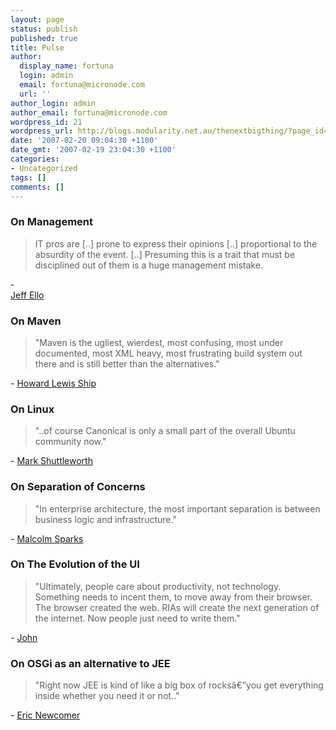 ```yaml
---
layout: page
status: publish
published: true
title: Pulse
author:
  display_name: fortuna
  login: admin
  email: fortuna@micronode.com
  url: ''
author_login: admin
author_email: fortuna@micronode.com
wordpress_id: 21
wordpress_url: http://blogs.modularity.net.au/thenextbigthing/?page_id=21
date: '2007-02-20 09:04:30 +1100'
date_gmt: '2007-02-19 23:04:30 +1100'
categories:
- Uncategorized
tags: []
comments: []
---
```

<h3>On Management</h3>
<blockquote><p>
IT pros are [..] prone to express their opinions [..] proportional to the absurdity of the event. [..] Presuming this is a trait that must be disciplined out of them is a huge management mistake.
</p></blockquote>
<p>-<br />
<a href="http://www.computerworld.com/s/article/9137708/Opinion_The_unspoken_truth_about_managing_geeks?source=rss_news">Jeff Ello</a></p>
<h3>On Maven</h3>
<blockquote><p>"Maven is the ugliest, wierdest, most confusing, most under documented, most XML heavy, most frustrating build system out there and is still better than the alternatives."</p></blockquote>
<p> - <a href="http://www.theserverside.com/news/thread.tss?thread_id=44285#227686">Howard Lewis Ship</a></p>
<h3>On Linux</h3>
<blockquote><p>"..of course Canonical is only a small part of the overall Ubuntu community now."</p></blockquote>
<p> - <a href="http://distrocenter.linux.com/article.pl?sid=07/02/09/201256">Mark Shuttleworth</a></p>
<h3>On Separation of Concerns</h3>
<blockquote><p>"In enterprise architecture, the most important separation is between business logic and infrastructure."</p></blockquote>
<p>- <a href="http://malcolmsparks.com/archives/63">Malcolm Sparks</a></p>
<h3>On The Evolution of the UI</h3>
<blockquote><p>"Ultimately, people care about productivity, not technology. Something needs to incent them, to move away from their browser. The browser created the web. RIAs will create the next generation of the internet. Now people just need to write them."</p></blockquote>
<p>- <a href="http://weblogs.java.net/blog/evanx/archive/2007/02/dumbed_down_www_1.html#23266">John </a></p>
<h3>On OSGi as an alternative to JEE</h3>
<blockquote><p>"Right now JEE is kind of like a big box of rocksâ€”you get everything inside whether you need it or not.."</p></blockquote>
<p>- <a href="http://www.eweek.com/article2/0,1895,2100872,00.asp">Eric Newcomer</a></p>
